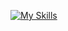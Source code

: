 [![My Skills](https://skillicons.dev/icons?i=js,nodejs,css,html,ps,vscode,regex,raspberrypi,tailwindcss,lua&perline=5)](https://skillicons.dev)
